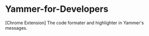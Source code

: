 Yammer-for-Developers
=====================

[Chrome Extension] The code formater and highlighter in Yammer's messages.